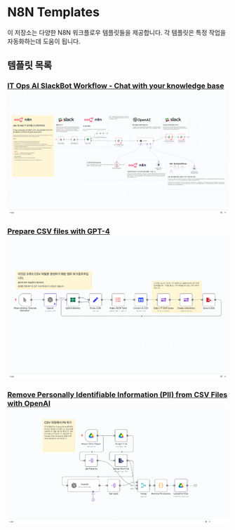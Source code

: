 # N8N Templates

이 저장소는 다양한 N8N 워크플로우 템플릿들을 제공합니다. 각 템플릿은 특정 작업을 자동화하는데 도움이 됩니다.

## 템플릿 목록

### [IT Ops AI SlackBot Workflow - Chat with your knowledge base](IT%20Ops%20AI%20SlackBot%20Workflow%20-%20Chat%20with%20your%20knowledge%20base.json)[![IT Ops AI SlackBot Workflow - Chat with your knowledge base](IT%20Ops%20AI%20SlackBot%20Workflow%20-%20Chat%20with%20your%20knowledge%20base.png)](IT%20Ops%20AI%20SlackBot%20Workflow%20-%20Chat%20with%20your%20knowledge%20base.json)

### [Prepare CSV files with GPT-4](Prepare%20CSV%20files%20with%20GPT-4Prepare%20CSV%20files%20with%20GPT-4.json)[![Prepare CSV files with GPT-4](Prepare%20CSV%20files%20with%20GPT-4Prepare%20CSV%20files%20with%20GPT-4.png)](Prepare%20CSV%20files%20with%20GPT-4Prepare%20CSV%20files%20with%20GPT-4.json)

### [Remove Personally Identifiable Information (PII) from CSV Files with OpenAI](Remove%20Personally%20Identifiable%20Information%20%28PII%29%20from%20CSV%20Files%20with%20OpenAI.json)[![Remove Personally Identifiable Information (PII) from CSV Files with OpenAI](Remove%20Personally%20Identifiable%20Information%20%28PII%29%20from%20CSV%20Files%20with%20OpenAI.png)](Remove%20Personally%20Identifiable%20Information%20%28PII%29%20from%20CSV%20Files%20with%20OpenAI.json)
